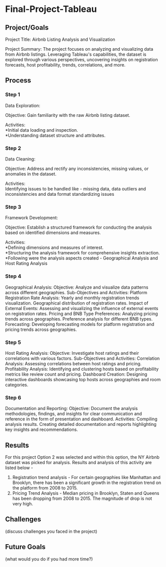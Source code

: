 # Final-Project-Tableau

## Project/Goals
Project Title: Airbnb Listing Analysis and Visualization

Project Summary:
The project focuses on analyzing and visualizing data from Airbnb listings. Leveraging Tableau's capabilities, the dataset is explored through various perspectives, uncovering insights on registration forecasts, host profitability, trends, correlations, and more.

## Process
### Step 1
Data Exploration:  

  Objective: Gain familiarity with the raw Airbnb listing dataset.
  
  Activities:<br>
    *Initial data loading and inspection.<br>
    *Understanding dataset structure and attributes.<br>
    
### Step 2
Data Cleaning:

  Objective: Address and rectify any inconsistencies, missing values, or anomalies in the dataset.
  
  Activities:  
    Identifying issues to be handled like - missing data, data outliers and inconsistencies and data format standardizing issues

### Step 3 
Framework Development:
  
  Objective: Establish a structured framework for conducting the analysis based on identified dimensions and measures.
  
  Activities:<br>
    *Defining dimensions and measures of interest.<br>
    *Structuring the analysis framework for comprehensive insights extraction.<br>
    *Following were the analysis aspects created - Geographical Analysis and Host Rating Analysis<br>

### Step 4
Geographical Analysis:
  Objective: Analyze and visualize data patterns across different geographies.
  Sub-Objectives and Activities:
    Platform Registration Rate Analysis:
      Yearly and monthly registration trends visualization.
      Geographical distribution of registration rates.
    Impact of External Events:
      Assessing and visualizing the influence of external events on registration rates.
    Pricing and BNB Type Preferences:
      Analyzing pricing trends across geographies.
      Preference analysis for different BNB types.
    Forecasting:
      Developing forecasting models for platform registration and pricing trends across geographies.

### Step 5
Host Rating Analysis:
Objective: Investigate host ratings and their correlations with various factors.
Sub-Objectives and Activities:
  Correlation Analysis:
    Assessing correlations between host ratings and pricing.
  Profitability Analysis:
    Identifying and clustering hosts based on profitability metrics like review count and pricing.
  Dashboard Creation:
    Designing interactive dashboards showcasing top hosts across geographies and room categories.

### Step 6 
Documentation and Reporting:
Objective: Document the analysis methodologies, findings, and insights for clear communication and reference in the form of presentation and dashboard.
Activities:
  Compiling analysis results.
  Creating detailed documentation and reports highlighting key insights and recommendations.

## Results
For this project Option 2 was selected and within this option, the NY Airbnb dataset was picked for analysis. Results and analysis of this activity are listed below - 
1. Registration trend analysis - For certain geographies like Manhattan and Brooklyn, there has been a significant growth in the registration trend on the platform from 2008 to 2015.
2. Pricing Trend Analysis - Median pricing in Brooklyn, Staten and Queens has been dropping from 2008 to 2015. The magnitude of drop is not very high.

## Challenges 
(discuss challenges you faced in the project)

## Future Goals
(what would you do if you had more time?)
